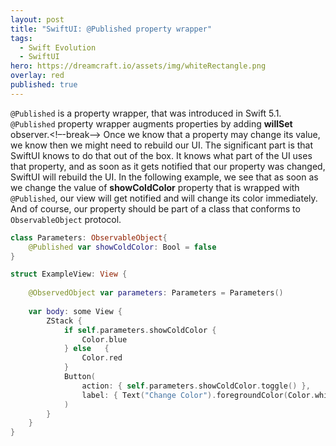 ```yaml
---
layout: post
title: "SwiftUI: @Published property wrapper"
tags:
  - Swift Evolution
  - SwiftUI
hero: https://dreamcraft.io/assets/img/whiteRectangle.png
overlay: red
published: true
---
```

`@Published` is a property wrapper, that was introduced in Swift 5.1. `@Published` property wrapper augments properties by adding **willSet** observer.<!–-break-–>
Once we know that a property may change its value, we know then we might need to rebuild our UI. The significant part is that SwiftUI knows to do that out of the box. It knows what part of the UI uses that property, and as soon as it gets notified that our property was changed, SwiftUI will rebuild the UI.
In the following example, we see that as soon as we change the value of **showColdColor** property that is wrapped with `@Published`, our view will get notified and will change its color immediately. And of course, our property should be part of a class that conforms to `ObservableObject` protocol.

```swift
class Parameters: ObservableObject{
    @Published var showColdColor: Bool = false
}

struct ExampleView: View {
    
    @ObservedObject var parameters: Parameters = Parameters()
    
    var body: some View {
        ZStack {
            if self.parameters.showColdColor {
                Color.blue
            } else   {
                Color.red
            }
            Button(
                action: { self.parameters.showColdColor.toggle() },
                label: { Text("Change Color").foregroundColor(Color.white) }
            )
        }
    }
}
```

